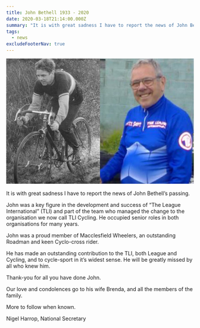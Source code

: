 ```yaml
---
title: John Bethell 1933 - 2020
date: 2020-03-18T21:14:00.000Z
summary: "It is with great sadness I have to report the news of John Bethell’s passing. John was a key figure in the development and success of “The League International” (TLI)..."
tags:
  - news
excludeFooterNav: true
---
```


![Image of John Bethell racing](/u/news-john-bethell.jpg)

It is with great sadness I have to report the news of John Bethell’s passing.

John was a key figure in the development and success of “The League International” (TLI) and part of the team who managed the change to the organisation we now call TLI Cycling. He occupied senior roles in both organisations for many years.

John was a proud member of Macclesfield Wheelers, an outstanding Roadman and keen Cyclo-cross rider.

He has made an outstanding contribution to the TLI, both League and Cycling, and to cycle-sport in it’s widest sense. He will be greatly missed by all who knew him.

Thank-you for all you have done John.

Our love and condolences go to his wife Brenda, and all the members of the family.

More to follow when known.

Nigel Harrop, National Secretary
